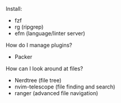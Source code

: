 Install:
- fzf
- rg (ripgrep)
- efm (language/linter server)

How do I manage plugins?
- Packer

How can I look around at files?
- Nerdtree (file tree)
- nvim-telescope (file finding and search)
- ranger (advanced file navigation)
